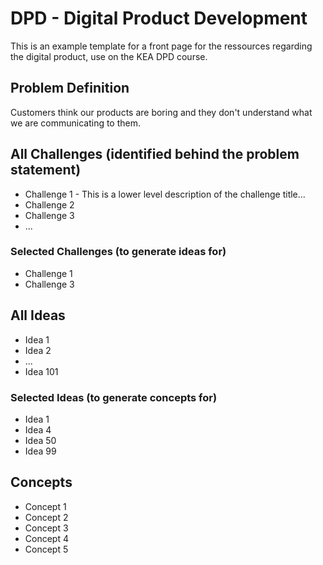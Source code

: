 # DPD - Digital Product Development
This is an example template for a front page for the ressources regarding the digital product, use on the KEA DPD course.

## Problem Definition
Customers think our products are boring and they don't understand what we are communicating to them.

## All Challenges (identified behind the problem statement)
- Challenge 1 - This is a lower level description of the challenge title...
- Challenge 2
- Challenge 3
- ...
 
### Selected Challenges (to generate ideas for)
- Challenge 1
- Challenge 3

## All Ideas
- Idea 1
- Idea 2
- ...
- Idea 101

### Selected Ideas (to generate concepts for)
- Idea 1
- Idea 4
- Idea 50
- Idea 99

## Concepts
- Concept 1
- Concept 2
- Concept 3
- Concept 4
- Concept 5
